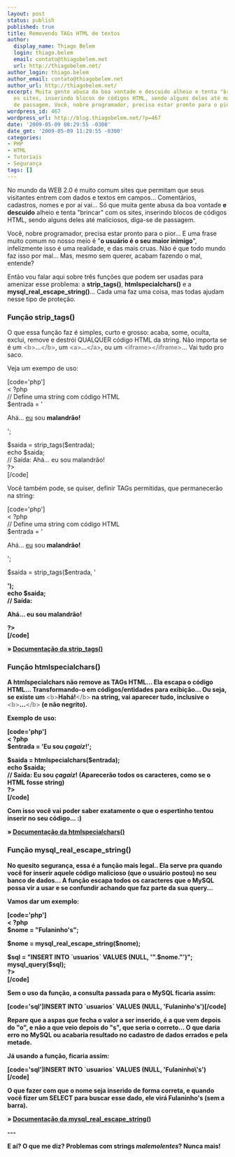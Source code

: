 ```yaml
---
layout: post
status: publish
published: true
title: Removendo TAGs HTML de textos
author:
  display_name: Thiago Belem
  login: thiago.belem
  email: contato@thiagobelem.net
  url: http://thiagobelem.net/
author_login: thiago.belem
author_email: contato@thiagobelem.net
author_url: http://thiagobelem.net/
excerpt: Muita gente abusa da boa vontade e descuido alheio e tenta "brincar" com
  os sites, inserindo blocos de códigos HTML, sendo alguns deles até maliciosos, diga-se
  de passagem. Você, nobre programador, precisa estar pronto para o pior.
wordpress_id: 467
wordpress_url: http://blog.thiagobelem.net/?p=467
date: '2009-05-09 08:29:55 -0300'
date_gmt: '2009-05-09 11:29:55 -0300'
categories:
- PHP
- HTML
- Tutoriais
- Segurança
tags: []
---
```

<p>No mundo da WEB 2.0 é muito comum sites que permitam que seus visitantes entrem com dados e textos em campos... Comentários, cadastros, nomes e por aí vai... Só que muita gente abusa da boa vontade <strong>e descuido</strong> alheio e tenta "brincar" com os sites, inserindo blocos de códigos HTML, sendo alguns deles até maliciosos, diga-se de passagem.</p>
<p>Você, nobre programador, precisa estar pronto para o pior... E uma frase muito comum no nosso meio é "<strong>o usuário é o seu maior inimigo</strong>", infelizmente isso é uma realidade, e das mais cruas. Não é que todo mundo faz isso por mal... Mas, mesmo sem querer, acabam fazendo o mal, entende?</p>
<p>Então vou falar aqui sobre três funções que podem ser usadas para amenizar esse problema: a <strong>strip_tags()</strong>, <strong>htmlspecialchars()</strong> e a <strong>mysql_real_escape_string()</strong>... Cada uma faz uma coisa, mas todas ajudam nesse tipo de proteção.</p>
<h3>Função strip_tags()</h3>
<p>O que essa função faz é simples, curto e grosso: acaba, some, oculta, exclui, remove e destrói QUALQUER código HTML da string. Não importa se é um <span style="color: #888888;"><strong>&lt;b&gt;</strong><span style="color: #000000;">...</span><strong>&lt;/b&gt;</strong></span>, um <span style="color: #888888;"><strong>&lt;a&gt;</strong></span>...<span style="color: #888888;"><strong>&lt;/a&gt;</strong></span>, ou um <span style="color: #888888;"><strong>&lt;iframe&gt;&lt;/iframe&gt;</strong></span>... Vai tudo pro saco.</p>
<p>Veja um exempo de uso:</p>
<p>[code='php']<br />
< ?php<br />
// Define uma string com código HTML<br />
$entrada = '
<p>Ahá... <a href="mailto: fulaninho@uol.com.br">eu</a> sou <strong>malandrão!</strong></p>
<p>';</p>
<p>$saida = strip_tags($entrada);<br />
echo $saida;<br />
// Saída: Ahá... eu sou malandrão!<br />
?><br />
[/code]</p>
<p>Você também pode, se quiser, definir TAGs permitidas, que permanecerão na string:</p>
<p>[code='php']<br />
< ?php<br />
// Define uma string com código HTML<br />
$entrada = '
<p>Ahá... <a href="mailto: fulaninho@uol.com.br">eu</a> sou <strong>malandrão!</strong></p>
<p>';</p>
<p>$saida = strip_tags($entrada, '<strong>
<p>');<br />
echo $saida;<br />
// Saída:
<p>Ahá... eu sou <strong>malandrão!</strong></p>
<p>?><br />
[/code]</p>
<p>» <a href="http://www.php.net/manual/pt_BR/function.strip-tags.php" target="_blank">Documentação da strip_tags()</a></p>
<h3>Função htmlspecialchars()</h3>
<p>A htmlspecialchars não remove as TAGs HTML... Ela escapa o código HTML... Transformando-o em códigos/entidades para exibição... Ou seja, se existe um <span style="color: #888888;"><strong>&lt;b&gt;</strong></span>Hahá!<span style="color: #888888;"><strong>&lt;/b&gt;</strong></span> na string, vai aparecer tudo, inclusive o <span style="color: #888888;"><strong>&lt;b&gt;</strong><span style="color: #000000;">...</span><strong>&lt;/b&gt;</strong></span> (e não negrito).</p>
<p>Exemplo de uso:</p>
<p>[code='php']<br />
< ?php<br />
$entrada = 'Eu sou <i>çagaiz</i>!';</p>
<p>$saida = htmlspecialchars($entrada);<br />
echo $saida;<br />
// Saída: Eu sou <i>çagaiz</i>! (Aparecerão todos os caracteres, como se o HTML fosse string)<br />
?><br />
[/code]</p>
<p>Com isso você vai poder saber exatamente o que o espertinho tentou inserir no seu código... :)</p>
<p>» <a href="http://www.php.net/manual/pt_BR/function.htmlspecialchars.php" target="_blank">Documentação da htmlspecialchars()</a></p>
<h3>Função mysql_real_escape_string()</h3>
<p>No quesito segurança, essa é a função mais legal.. Ela serve pra quando você for inserir aquele código malicioso (que o usuário postou) no seu banco de dados... A função escapa todos os caracteres que o MySQL possa vir a usar e se confundir achando que faz parte da sua query...</p>
<p>Vamos dar um exemplo:</p>
<p>[code='php']<br />
< ?php<br />
$nome = "Fulaninho's";</p>
<p>$nome = mysql_real_escape_string($nome);</p>
<p>$sql = "INSERT INTO `usuarios` VALUES (NULL, '".$nome."')";<br />
mysql_query($sql);<br />
?><br />
[/code]</p>
<p>Sem o uso da função, a consulta passada para o MySQL ficaria assim:</p>
<p>[code='sql']INSERT INTO `usuarios` VALUES (NULL, 'Fulaninho's')[/code]</p>
<p>Repare que a aspas que fecha o valor a ser inserido, é a que vem depois do "o", e não a que veio depois do "s", que seria o correto... O que daria erro no MySQL ou acabaria resultado no cadastro de dados errados e pela metade.</p>
<p>Já usando a função, ficaria assim:</p>
<p>[code='sql']INSERT INTO `usuarios` VALUES (NULL, 'Fulaninho\'s')[/code]</p>
<p>O que fazer com que o nome seja inserido de forma correta, e quando você fizer um <strong>SELECT</strong> para buscar esse dado, ele virá <strong>Fulaninho's</strong> (sem a barra).</p>
<p>» <a href="http://www.php.net/manual/pt_BR/function.mysql-real-escape-string.php" target="_blank">Documentação da mysql_real_escape_string()</a></p>
<p>---</p>
<p>E aí? O que me diz? Problemas com strings <em><strong>malemolentes</strong></em>? Nunca mais!</p>
